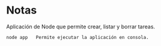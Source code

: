 # Notas

Aplicación de Node que permite crear, listar y borrar tareas.

```
node app   Permite ejecutar la aplicación en consola.

```